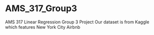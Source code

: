 # AMS_317_Group3
AMS 317 Linear Regression Group 3 Project
Our dataset is from Kaggle which features New York City Airbnb
